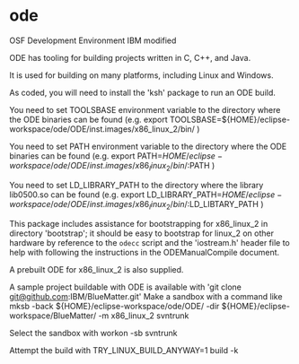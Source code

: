 # ode
OSF Development Environment IBM modified

ODE has tooling for building projects written in C, C++, and Java. 

It is used for building on many platforms, including Linux and Windows.

As coded, you will need to install the 'ksh' package to run an ODE build.

You need to set TOOLSBASE environment variable to the directory where the ODE binaries can be found
(e.g. export TOOLSBASE=${HOME}/eclipse-workspace/ode/ODE/inst.images/x86_linux_2/bin/ )

You need to set PATH environment variable to the directory where the ODE binaries can be found
(e.g. export PATH=${HOME}/eclipse-workspace/ode/ODE/inst.images/x86_linux_2/bin/:$PATH )

You need to set LD_LIBRARY_PATH to the directory where the library lib0500.so can be found
(e.g. export LD_LIBRARY_PATH=${HOME}/eclipse-workspace/ode/ODE/inst.images/x86_linux_2/bin/:$LD_LIBTARY_PATH )

This package includes assistance for bootstrapping for x86_linux_2 in directory 'bootstrap'; it should be
easy to bootstrap for linux_2 on other hardware by reference to the `odecc` script and the 'iostream.h'
header file to help with following the instructions in the ODEManualCompile document.

A prebuilt ODE for x86_linux_2 is also supplied.

A sample project buildable with ODE is available with 'git clone git@github.com:IBM/BlueMatter.git'
Make a sandbox with a command like
mksb -back ${HOME}/eclipse-workspace/ode/ODE/ -dir ${HOME}/eclipse-workspace/BlueMatter/  -m x86_linux_2 svntrunk

Select the sandbox with
workon -sb svntrunk

Attempt the build with
TRY_LINUX_BUILD_ANYWAY=1 build -k

